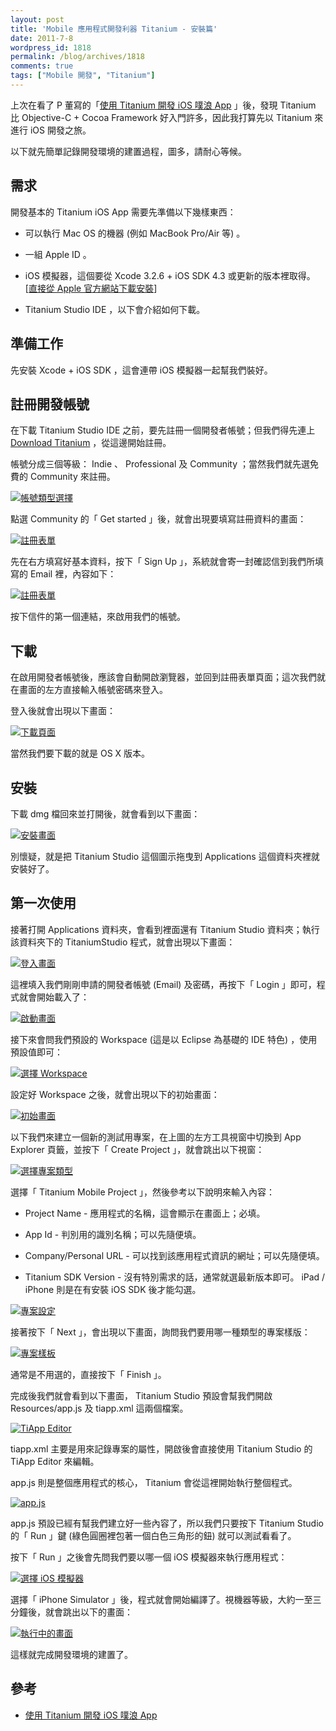 ```yaml
---
layout: post
title: 'Mobile 應用程式開發利器 Titanium - 安裝篇'
date: 2011-7-8
wordpress_id: 1818
permalink: /blog/archives/1818
comments: true
tags: ["Mobile 開發", "Titanium"]
---
```


上次在看了 P 董寫的「[使用 Titanium 開發 iOS 噗浪 App](http://deep.tw/others/ios/titanium-plurk-app.html) 」後，發現 Titanium 比 Objective-C + Cocoa Framework 好入門許多，因此我打算先以 Titanium 來進行 iOS 開發之旅。

以下就先簡單記錄開發環境的建置過程，圖多，請耐心等候。

<!--more-->

## 需求

開發基本的 Titanium iOS App 需要先準備以下幾樣東西：

  * 可以執行 Mac OS 的機器 (例如 MacBook Pro/Air 等) 。
  
  * 一組 Apple ID 。
  
  * iOS 模擬器，這個要從 Xcode 3.2.6 + iOS SDK 4.3 或更新的版本裡取得。 [[直接從 Apple 官方網站下載安裝](https://developer.apple.com/devcenter/download.action?path=/Developer_Tools/xcode_3.2.6_and_ios_sdk_4.3__final/xcode_3.2.6_and_ios_sdk_4.3.dmg)]
  
  * Titanium Studio IDE ，以下會介紹如何下載。
  


## 準備工作

先安裝 Xcode + iOS SDK ，這會連帶 iOS 模擬器一起幫我們裝好。

## 註冊開發帳號

在下載 Titanium Studio IDE 之前，要先註冊一個開發者帳號；但我們得先連上 [Download Titanium](http://www.appcelerator.com/products/download/) ，從這邊開始註冊。

帳號分成三個等級： Indie 、 Professional 及 Community ；當然我們就先選免費的 Community 來註冊。

[![帳號類型選擇](/resources/titanium/001.png)](/resources/titanium/001.png)

點選 Community 的「 Get started 」後，就會出現要填寫註冊資料的畫面：

[![註冊表單](/resources/titanium/002.png)](/resources/titanium/002.png)

先在右方填寫好基本資料，按下「 Sign Up 」，系統就會寄一封確認信到我們所填寫的 Email 裡，內容如下：

[![註冊表單](/resources/titanium/003.png)](/resources/titanium/003.png)

按下信件的第一個連結，來啟用我們的帳號。

## 下載

在啟用開發者帳號後，應該會自動開啟瀏覽器，並回到註冊表單頁面；這次我們就在畫面的左方直接輸入帳號密碼來登入。

登入後就會出現以下畫面：

[![下載頁面](/resources/titanium/004.png)](/resources/titanium/004.png)

當然我們要下載的就是 OS X 版本。

## 安裝

下載 dmg 檔回來並打開後，就會看到以下畫面：

[![安裝畫面](/resources/titanium/005.png)](/resources/titanium/005.png)

別懷疑，就是把 Titanium Studio 這個圖示拖曳到 Applications 這個資料夾裡就安裝好了。

## 第一次使用

接著打開 Applications 資料夾，會看到裡面還有 Titanium Studio 資料夾；執行該資料夾下的 TitaniumStudio 程式，就會出現以下畫面：

[![登入畫面](/resources/titanium/006.png)](/resources/titanium/006.png)

這裡填入我們剛剛申請的開發者帳號 (Email) 及密碼，再按下「 Login 」即可，程式就會開始載入了：

[![啟動畫面](/resources/titanium/007.png)](/resources/titanium/007.png)

接下來會問我們預設的 Workspace (這是以 Eclipse 為基礎的 IDE 特色) ，使用預設值即可：

[![選擇 Workspace](/resources/titanium/008.png)](/resources/titanium/008.png)

設定好 Workspace 之後，就會出現以下的初始畫面：

[![初始畫面](/resources/titanium/009.png)](/resources/titanium/009.png)

以下我們來建立一個新的測試用專案，在上圖的左方工具視窗中切換到 App Explorer 頁籤，並按下「 Create Project 」，就會跳出以下視窗：

[![選擇專案類型](/resources/titanium/010.png)](/resources/titanium/010.png)

選擇「 Titanium Mobile Project 」，然後參考以下說明來輸入內容：

  * Project Name - 應用程式的名稱，這會顯示在畫面上；必填。
  
  * App Id - 判別用的識別名稱；可以先隨便填。
  
  * Company/Personal URL - 可以找到該應用程式資訊的網址；可以先隨便填。
  
  * Titanium SDK Version - 沒有特別需求的話，通常就選最新版本即可。 iPad / iPhone 則是在有安裝 iOS SDK 後才能勾選。
  


[![專案設定](/resources/titanium/011.png)](/resources/titanium/011.png)

接著按下「 Next 」，會出現以下畫面，詢問我們要用哪一種類型的專案樣版：

[![專案樣板](/resources/titanium/012.png)](/resources/titanium/012.png)

通常是不用選的，直接按下「 Finish 」。

完成後我們就會看到以下畫面， Titanium Studio 預設會幫我們開啟 Resources/app.js 及 tiapp.xml 這兩個檔案。

[![TiApp Editor](/resources/titanium/013.png)](/resources/titanium/013.png)

tiapp.xml 主要是用來記錄專案的屬性，開啟後會直接使用 Titanium Studio 的 TiApp Editor 來編輯。

app.js 則是整個應用程式的核心， Titanium 會從這裡開始執行整個程式。

[![app.js](/resources/titanium/014.png)](/resources/titanium/014.png)

app.js 預設已經有幫我們建立好一些內容了，所以我們只要按下 Titanium Studio 的「 Run 」鍵 (綠色圓圈裡包著一個白色三角形的鈕) 就可以測試看看了。

按下「 Run 」之後會先問我們要以哪一個 iOS 模擬器來執行應用程式：

[![選擇 iOS 模擬器](/resources/titanium/015.png)](/resources/titanium/015.png)

選擇「 iPhone Simulator 」後，程式就會開始編譯了。視機器等級，大約一至三分鐘後，就會跳出以下的畫面：

[![執行中的畫面](/resources/titanium/016.png)](/resources/titanium/016.png)

這樣就完成開發環境的建置了。

## 參考

  * [使用 Titanium 開發 iOS 噗浪 App](http://deep.tw/others/ios/titanium-plurk-app.html)

